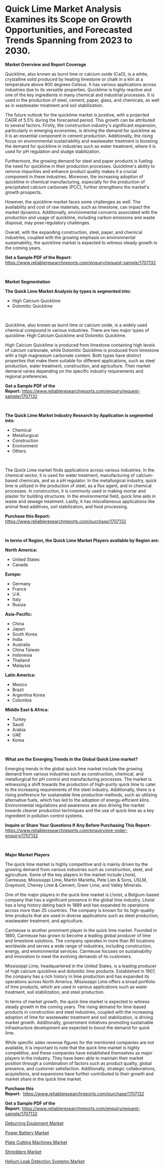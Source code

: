 <p><h1>Quick Lime Market Analysis Examines its Scope on Growth Opportunities, and Forecasted Trends Spanning from 2023 to 2030.</h1></p><p><strong>Market Overview and Report Coverage</strong></p>
<p><p>Quicklime, also known as burnt lime or calcium oxide (CaO), is a white, crystalline solid produced by heating limestone or chalk in a kiln at a temperature above 900 degrees Celsius. It has various applications across industries due to its versatile properties. Quicklime is highly reactive and one of the key ingredients in many chemical and industrial processes. It is used in the production of steel, cement, paper, glass, and chemicals, as well as in wastewater treatment and soil stabilization.</p><p>The future outlook for the quicklime market is positive, with a projected CAGR of 5.5% during the forecasted period. This growth can be attributed to several factors. Firstly, the construction industry's significant expansion, particularly in emerging economies, is driving the demand for quicklime as it is an essential component in cement production. Additionally, the rising focus on environmental sustainability and wastewater treatment is boosting the demand for quicklime in industries such as water treatment, where it is used for pH regulation and sludge stabilization.</p><p>Furthermore, the growing demand for steel and paper products is fueling the need for quicklime in their production processes. Quicklime's ability to remove impurities and enhance product quality makes it a crucial component in these industries. Moreover, the increasing adoption of quicklime in chemical manufacturing, especially for the production of precipitated calcium carbonate (PCC), further strengthens the market's growth prospects.</p><p>However, the quicklime market faces some challenges as well. The availability and cost of raw materials, such as limestone, can impact the market dynamics. Additionally, environmental concerns associated with the production and usage of quicklime, including carbon emissions and waste disposal, may pose regulatory challenges.</p><p>Overall, with the expanding construction, steel, paper, and chemical industries, coupled with the growing emphasis on environmental sustainability, the quicklime market is expected to witness steady growth in the coming years.</p></p>
<p><strong>Get a Sample PDF of the Report:</strong> <a href="https://www.reliableresearchreports.com/enquiry/request-sample/1707132">https://www.reliableresearchreports.com/enquiry/request-sample/1707132</a></p>
<p>&nbsp;</p>
<p><strong>Market Segmentation</strong></p>
<p><strong>The Quick Lime Market Analysis by types is segmented into:</strong></p>
<p><ul><li>High Calcium Quicklime</li><li>Dolomitic Quicklime</li></ul></p>
<p>&nbsp;</p>
<p><p>Quicklime, also known as burnt lime or calcium oxide, is a widely used chemical compound in various industries. There are two major types of quicklime: High Calcium Quicklime and Dolomitic Quicklime.</p><p>High Calcium Quicklime is produced from limestone containing high levels of calcium carbonate, while Dolomitic Quicklime is produced from limestone with a high magnesium carbonate content. Both types have distinct properties that make them suitable for different applications, such as steel production, water treatment, construction, and agriculture. Their market demand varies depending on the specific industry requirements and regional preferences.</p></p>
<p><strong>Get a Sample PDF of the Report:</strong>&nbsp;<a href="https://www.reliableresearchreports.com/enquiry/request-sample/1707132">https://www.reliableresearchreports.com/enquiry/request-sample/1707132</a></p>
<p>&nbsp;</p>
<p><strong>The Quick Lime Market Industry Research by Application is segmented into:</strong></p>
<p><ul><li>Chemical</li><li>Metallurgical</li><li>Construction</li><li>Environment</li><li>Others</li></ul></p>
<p>&nbsp;</p>
<p><p>The Quick Lime market finds applications across various industries. In the chemical sector, it is used for water treatment, manufacturing of calcium-based chemicals, and as a pH regulator. In the metallurgical industry, quick lime is utilized in the production of steel, as a flux agent, and in chemical processes. In construction, it is commonly used in making mortar and plaster for building structures. In the environmental field, quick lime aids in waste and sewage treatment. Lastly, it has miscellaneous applications like animal feed additives, soil stabilization, and food processing.</p></p>
<p><strong>Purchase this Report:</strong>&nbsp; <a href="https://www.reliableresearchreports.com/purchase/1707132">https://www.reliableresearchreports.com/purchase/1707132</a></p>
<p>&nbsp;</p>
<p><strong>In terms of Region, the Quick Lime Market Players available by Region are:</strong></p>
<p>
    <p> <strong> North America: </strong>
        <ul>
            <li>United States</li>
            <li>Canada</li>
        </ul>
        </p> 
    <p> <strong> Europe: </strong>
        <ul>
            <li>Germany</li>
            <li>France</li>
            <li>U.K.</li>
            <li>Italy</li>
            <li>Russia</li>
        </ul>
        </p> 
    <p> <strong> Asia-Pacific: </strong>
        <ul>
            <li>China</li>
            <li>Japan</li>
            <li>South Korea</li>
            <li>India</li>
            <li>Australia</li>
            <li>China Taiwan</li>
            <li>Indonesia</li>
            <li>Thailand</li>
            <li>Malaysia</li>
        </ul>
        </p> 
    <p> <strong> Latin America: </strong>
        <ul>
            <li>Mexico</li>
            <li>Brazil</li>
            <li>Argentina Korea</li>
            <li>Colombia</li>
        </ul>
        </p> 
    <p> <strong> Middle East & Africa: </strong>
        <ul>
            <li>Turkey</li>
            <li>Saudi</li>
            <li>Arabia</li>
            <li>UAE</li>
            <li>Korea</li>
        </ul>
    </p>
    </p>
<p>&nbsp;</p>
<p><strong>What are the Emerging Trends in the Global Quick Lime market?</strong></p>
<p><p>Emerging trends in the global quick lime market include the growing demand from various industries such as construction, chemical, and metallurgical for pH control and manufacturing processes. The market is witnessing a shift towards the production of high-purity quick lime to cater to the increasing requirements of the steel industry. Additionally, there is a rising preference for sustainable lime production methods, such as utilizing alternative fuels, which has led to the adoption of energy-efficient kilns. Environmental regulations and awareness are also driving the market towards cleaner production techniques and the use of quick lime as a key ingredient in pollution control systems.</p></p>
<p><strong>Inquire or Share Your Questions If Any Before Purchasing This Report</strong>- <a href="https://www.reliableresearchreports.com/enquiry/pre-order-enquiry/1707132">https://www.reliableresearchreports.com/enquiry/pre-order-enquiry/1707132</a></p>
<p>&nbsp;</p>
<p><strong>Major Market Players</strong></p>
<p><p>The quick lime market is highly competitive and is mainly driven by the growing demand from various industries such as construction, steel, and agriculture. Some of the key players in the market include Lhoist, Carmeuse, Mississippi Lime, Martin Marietta, Pete Lien & Sons, USLM, Graymont, Cheney Lime & Cement, Greer Lime, and Valley Minerals.</p><p>One of the major players in the quick lime market is Lhoist, a Belgium-based company that has a significant presence in the global lime industry. Lhoist has a long history dating back to 1889 and has expanded its operations across more than 25 countries. The company is known for its high-quality lime products that are used in diverse applications such as steel production, wastewater treatment, and agriculture.</p><p>Carmeuse is another prominent player in the quick lime market. Founded in 1860, Carmeuse has grown to become a leading global producer of lime and limestone solutions. The company operates in more than 90 locations worldwide and serves a wide range of industries, including construction, energy, and environmental services. Carmeuse focuses on sustainability and innovation to meet the evolving demands of its customers.</p><p>Mississippi Lime, headquartered in the United States, is a leading producer of high calcium quicklime and dolomitic lime products. Established in 1907, the company has a rich history in lime production and has expanded its operations across North America. Mississippi Lime offers a broad portfolio of lime products, which are used in various applications such as water treatment, soil stabilization, and steel production.</p><p>In terms of market growth, the quick lime market is expected to witness steady growth in the coming years. The rising demand for lime-based products in construction and steel industries, coupled with the increasing adoption of lime for wastewater treatment and soil stabilization, is driving market growth. Additionally, government initiatives promoting sustainable infrastructure development are expected to boost the demand for quick lime.</p><p>While specific sales revenue figures for the mentioned companies are not available, it is important to note that the quick lime market is highly competitive, and these companies have established themselves as major players in the industry. They have been able to maintain their market position through a combination of factors such as product quality, global presence, and customer satisfaction. Additionally, strategic collaborations, acquisitions, and expansions have further contributed to their growth and market share in the quick lime market.</p></p>
<p><strong>Purchase this Report:</strong>&nbsp;&nbsp;<a href="https://www.reliableresearchreports.com/purchase/1707132">https://www.reliableresearchreports.com/purchase/1707132</a></p>
<p></p>
<p><strong>Get a Sample PDF of the Report:</strong>&nbsp;<a href="https://www.reliableresearchreports.com/enquiry/request-sample/1707132">https://www.reliableresearchreports.com/enquiry/request-sample/1707132</a></p>
<p><p><a href="https://medium.com/@emmyrolfson8689/deburring-equipment-nbsp-market-focuses-on-market-share-size-and-projected-forecast-till-2030-f9fcbb1d05b0">Deburring Equipment Market</a></p><p><a href="https://medium.com/@joshuahintz2023/power-battery-market-share-evolution-and-market-growth-trends-2023-2030-ce5205e90e71">Power Battery Market</a></p><p><a href="https://medium.com/@ginawindler1965/plate-cutting-machines-market-share-evolution-and-market-growth-trends-2023-2030-dacbeef316e9">Plate Cutting Machines Market</a></p><p><a href="https://medium.com/@ameliahaleyi77567/shredders-market-the-key-to-successful-business-strategy-forecast-till-2030-13da5d2f70be">Shredders Market</a></p><p><a href="https://medium.com/@itzelheller546/helium-leak-detection-systems-market-size-market-outlook-and-market-forecast-2023-to-2030-d30f74f2c7af">Helium Leak Detection Systems Market</a></p></p>